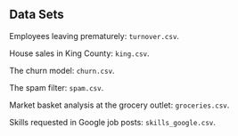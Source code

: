 ## Data Sets

Employees leaving prematurely: `turnover.csv`.

House sales in King County: `king.csv`.

The churn model: `churn.csv`.

The spam filter: `spam.csv`.

Market basket analysis at the grocery outlet: `groceries.csv`.

Skills requested in Google job posts: `skills_google.csv`.
